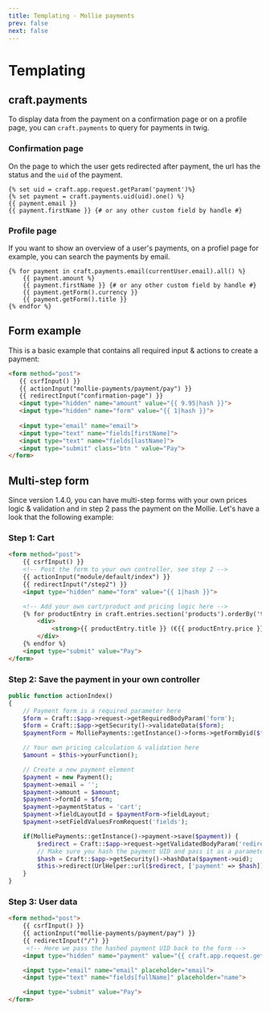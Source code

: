 ```yaml
---
title: Templating - Mollie payments
prev: false
next: false
---
```


# Templating

## craft.payments
To display data from the payment on a confirmation page or on a profile page, you can `craft.payments` to query for payments in twig.

### Confirmation page
On the page to which the user gets redirected after payment, the url has the status and the `uid` of the payment.
```twig
{% set uid = craft.app.request.getParam('payment')%}
{% set payment = craft.payments.uid(uid).one() %}
{{ payment.email }}
{{ payment.firstName }} {# or any other custom field by handle #}
```

### Profile page
If you want to show an overview of a user's payments, on a profiel page for example, you can search the payments by email.

```twig
{% for payment in craft.payments.email(currentUser.email).all() %}
    {{ payment.amount %}
    {{ payment.firstName }} {# or any other custom field by handle #}
    {{ payment.getForm().currency }}
    {{ payment.getForm().title }}     
{% endfor %}
```
 
 ## Form example
 This is a basic example that contains all required input & actions to create a payment:
 
 ```html
<form method="post">
    {{ csrfInput() }}
    {{ actionInput("mollie-payments/payment/pay") }}
    {{ redirectInput("confirmation-page") }}
    <input type="hidden" name="amount" value="{{ 9.95|hash }}">
    <input type="hidden" name="form" value="{{ 1|hash }}">
    
    <input type="email" name="email">
    <input type="text" name="fields[firstName]">
    <input type="text" name="fields[lastName]">
    <input type="submit" class="btn " value="Pay">
</form>
```

## Multi-step form
Since version 1.4.0, you can have multi-step forms with your own prices logic & validation and in step 2 pass the payment on the Mollie. Let's have a look that the following example:

### Step 1: Cart
````html
<form method="post">
    {{ csrfInput() }}
    <!-- Post the form to your own controller, see step 2 --> 
    {{ actionInput("module/default/index") }}
    {{ redirectInput("/step2") }}
    <input type="hidden" name="form" value="{{ 1|hash }}">

    <!-- Add your own cart/product and pricing logic here --> 
    {% for productEntry in craft.entries.section('products').orderBy('title ASC').all() %}
        <div>
            <strong>{{ productEntry.title }} (€{{ productEntry.price }})</strong>
        </div>
    {% endfor %}
    <input type="submit" value="Pay">
</form>
````

### Step 2: Save the payment in your own controller

````php
public function actionIndex()
{
    // Payment form is a required parameter here
    $form = Craft::$app->request->getRequiredBodyParam('form');
    $form = Craft::$app->getSecurity()->validateData($form);
    $paymentForm = MolliePayments::getInstance()->forms->getFormByid($form);

    // Your own pricing calculation & validation here
    $amount = $this->yourFunction();

    // Create a new payment element
    $payment = new Payment();
    $payment->email = '';
    $payment->amount = $amount;
    $payment->formId = $form;
    $payment->paymentStatus = 'cart';
    $payment->fieldLayoutId = $paymentForm->fieldLayout;
    $payment->setFieldValuesFromRequest('fields');

    if(MolliePayments::getInstance()->payment->save($payment)) {
        $redirect = Craft::$app->request->getValidatedBodyParam('redirect');
        // Make sure you hash the payment UID and pass it as a parameter
        $hash = Craft::$app->getSecurity()->hashData($payment->uid);
        $this->redirect(UrlHelper::url($redirect, ['payment' => $hash]));
    }
}
````

### Step 3: User data 

````html
<form method="post">
    {{ csrfInput() }}
    {{ actionInput("mollie-payments/payment/pay") }}
    {{ redirectInput("/") }}
     <!-- Here we pass the hashed payment UID back to the form -->
    <input type="hidden" name="payment" value="{{ craft.app.request.getParam('payment') }}">

    <input type="email" name="email" placeholder="email">
    <input type="text" name="fields[fullName]" placeholder="name">

    <input type="submit" value="Pay">
</form>
````
